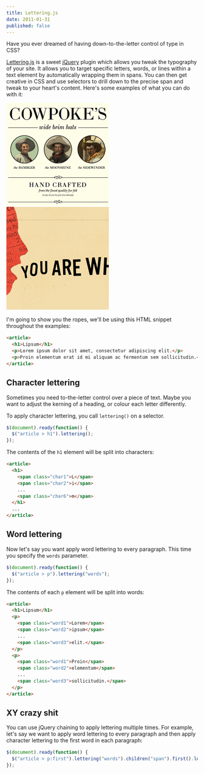 ```yaml
---
title: Lettering.js
date: 2011-01-31
published: false
---
```


Have you ever dreamed of having down-to-the-letter control of type in CSS?

[Lettering.js](http://letteringjs.com/) is a sweet [jQuery](http://jquery.com/) plugin which allows you tweak the typography of your site. It allows you to target specific letters, words, or lines within a text element by automatically wrapping them in spans. You can then get creative in CSS and use selectors to drill down to the precise span and tweak to your heart's content. Here's some examples of what you can do with it:

![Custom kerning](images/cowpoke.png)
![Per-letter tweaking](images/trent_walton.png)

I'm going to show you the ropes, we'll be using this HTML snippet throughout the examples:

```html
<article>
  <h1>Lipsum</h1>
  <p>Lorem ipsum dolor sit amet, consectetur adipiscing elit.</p>
  <p>Proin elementum erat id mi aliquam ac fermentum sem sollicitudin.</p>
</article>
```

## Character lettering

Sometimes you need to-the-letter control over a piece of text. Maybe you want to adjust the kerning of a heading, or colour each letter differently.

To apply character lettering, you call `lettering()` on a selector.

```javascript
$(document).ready(function() {
  $("article > h1").lettering();
});
```

The contents of the `h1` element will be split into characters:

```html
<article>
  <h1>
    <span class="char1">L</span>
    <span class="char2">i</span>
    ...
    <span class="char6">m</span>
  </h1>
  ...
</article>
```

## Word lettering

Now let's say you want apply word lettering to every paragraph. This time you specify the `words` parameter.

```javascript
$(document).ready(function() {
  $("article > p").lettering("words");
});
```

The contents of each `p` element will be split into words:

```html
<article>
  <h1>Lipsum</h1>
  <p>
    <span class="word1">Lorem</span>
    <span class="word2">ipsum</span>
    ...
    <span class="word3">elit.</span>
  </p>
  <p>
    <span class="word1">Proin</span>
    <span class="word2">elementum</span>
    ...
    <span class="word3">sollicitudin.</span>
  </p>
</article>
```

## XY crazy shit

You can use jQuery chaining to apply lettering multiple times. For example, let's say we want to apply word lettering to every paragraph and then apply character lettering to the first word in each paragraph:

```javascript
$(document).ready(function() {
  $("article > p:first").lettering("words").children("span").first().lettering();
});
```
